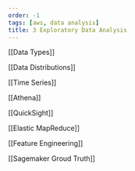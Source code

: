 ```yaml
---
order: -1
tags: [aws, data analysis]
title: 3 Exploratory Data Analysis
---
```


[[Data Types]]

[[Data Distributions]]

[[Time Series]]

[[Athena]]

[[QuickSight]]

[[Elastic MapReduce]]

[[Feature Engineering]]

[[Sagemaker Groud Truth]]